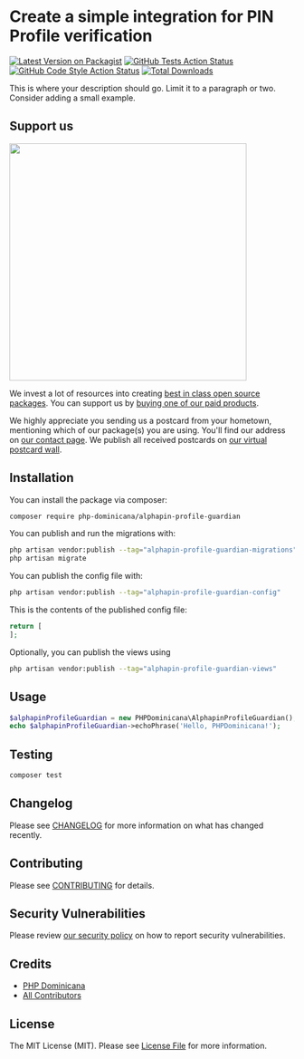 # Create a simple integration for PIN Profile verification

[![Latest Version on Packagist](https://img.shields.io/packagist/v/php-dominicana/alphapin-profile-guardian.svg?style=flat-square)](https://packagist.org/packages/php-dominicana/alphapin-profile-guardian)
[![GitHub Tests Action Status](https://img.shields.io/github/actions/workflow/status/php-dominicana/alphapin-profile-guardian/run-tests.yml?branch=main&label=tests&style=flat-square)](https://github.com/php-dominicana/alphapin-profile-guardian/actions?query=workflow%3Arun-tests+branch%3Amain)
[![GitHub Code Style Action Status](https://img.shields.io/github/actions/workflow/status/php-dominicana/alphapin-profile-guardian/fix-php-code-style-issues.yml?branch=main&label=code%20style&style=flat-square)](https://github.com/php-dominicana/alphapin-profile-guardian/actions?query=workflow%3A"Fix+PHP+code+style+issues"+branch%3Amain)
[![Total Downloads](https://img.shields.io/packagist/dt/php-dominicana/alphapin-profile-guardian.svg?style=flat-square)](https://packagist.org/packages/php-dominicana/alphapin-profile-guardian)

This is where your description should go. Limit it to a paragraph or two. Consider adding a small example.

## Support us

[<img src="https://github-ads.s3.eu-central-1.amazonaws.com/alphapin-profile-guardian.jpg?t=1" width="419px" />](https://spatie.be/github-ad-click/alphapin-profile-guardian)

We invest a lot of resources into creating [best in class open source packages](https://spatie.be/open-source). You can support us by [buying one of our paid products](https://spatie.be/open-source/support-us).

We highly appreciate you sending us a postcard from your hometown, mentioning which of our package(s) you are using. You'll find our address on [our contact page](https://spatie.be/about-us). We publish all received postcards on [our virtual postcard wall](https://spatie.be/open-source/postcards).

## Installation

You can install the package via composer:

```bash
composer require php-dominicana/alphapin-profile-guardian
```

You can publish and run the migrations with:

```bash
php artisan vendor:publish --tag="alphapin-profile-guardian-migrations"
php artisan migrate
```

You can publish the config file with:

```bash
php artisan vendor:publish --tag="alphapin-profile-guardian-config"
```

This is the contents of the published config file:

```php
return [
];
```

Optionally, you can publish the views using

```bash
php artisan vendor:publish --tag="alphapin-profile-guardian-views"
```

## Usage

```php
$alphapinProfileGuardian = new PHPDominicana\AlphapinProfileGuardian();
echo $alphapinProfileGuardian->echoPhrase('Hello, PHPDominicana!');
```

## Testing

```bash
composer test
```

## Changelog

Please see [CHANGELOG](CHANGELOG.md) for more information on what has changed recently.

## Contributing

Please see [CONTRIBUTING](CONTRIBUTING.md) for details.

## Security Vulnerabilities

Please review [our security policy](../../security/policy) on how to report security vulnerabilities.

## Credits

- [PHP Dominicana](https://github.com/PHP-Dominicana)
- [All Contributors](../../contributors)

## License

The MIT License (MIT). Please see [License File](LICENSE.md) for more information.

